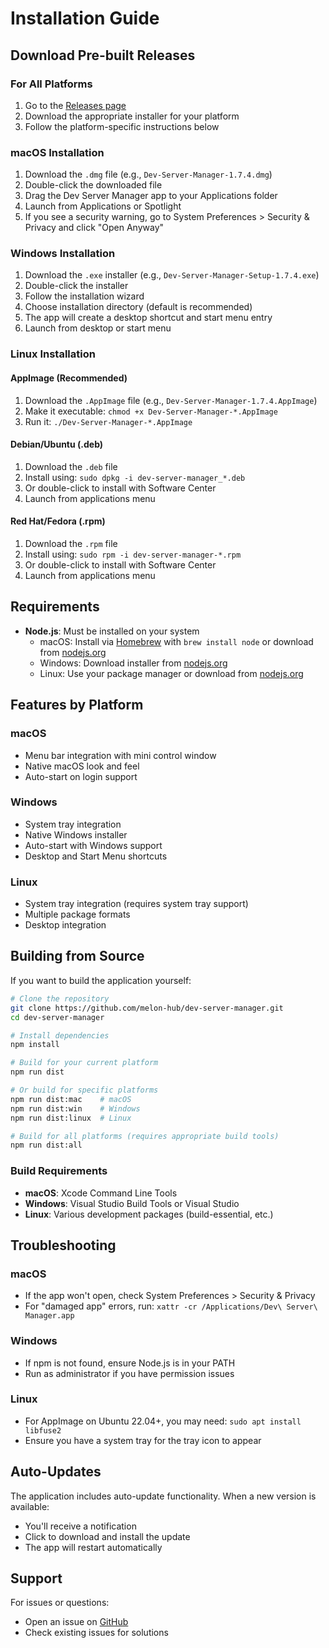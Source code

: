 # Installation Guide

## Download Pre-built Releases

### For All Platforms
1. Go to the [Releases page](https://github.com/melon-hub/dev-server-manager/releases)
2. Download the appropriate installer for your platform
3. Follow the platform-specific instructions below

### macOS Installation
1. Download the `.dmg` file (e.g., `Dev-Server-Manager-1.7.4.dmg`)
2. Double-click the downloaded file
3. Drag the Dev Server Manager app to your Applications folder
4. Launch from Applications or Spotlight
5. If you see a security warning, go to System Preferences > Security & Privacy and click "Open Anyway"

### Windows Installation
1. Download the `.exe` installer (e.g., `Dev-Server-Manager-Setup-1.7.4.exe`)
2. Double-click the installer
3. Follow the installation wizard
4. Choose installation directory (default is recommended)
5. The app will create a desktop shortcut and start menu entry
6. Launch from desktop or start menu

### Linux Installation

#### AppImage (Recommended)
1. Download the `.AppImage` file (e.g., `Dev-Server-Manager-1.7.4.AppImage`)
2. Make it executable: `chmod +x Dev-Server-Manager-*.AppImage`
3. Run it: `./Dev-Server-Manager-*.AppImage`

#### Debian/Ubuntu (.deb)
1. Download the `.deb` file
2. Install using: `sudo dpkg -i dev-server-manager_*.deb`
3. Or double-click to install with Software Center
4. Launch from applications menu

#### Red Hat/Fedora (.rpm)
1. Download the `.rpm` file
2. Install using: `sudo rpm -i dev-server-manager-*.rpm`
3. Or double-click to install with Software Center
4. Launch from applications menu

## Requirements

- **Node.js**: Must be installed on your system
  - macOS: Install via [Homebrew](https://brew.sh/) with `brew install node` or download from [nodejs.org](https://nodejs.org/)
  - Windows: Download installer from [nodejs.org](https://nodejs.org/)
  - Linux: Use your package manager or download from [nodejs.org](https://nodejs.org/)

## Features by Platform

### macOS
- Menu bar integration with mini control window
- Native macOS look and feel
- Auto-start on login support

### Windows
- System tray integration
- Native Windows installer
- Auto-start with Windows support
- Desktop and Start Menu shortcuts

### Linux
- System tray integration (requires system tray support)
- Multiple package formats
- Desktop integration

## Building from Source

If you want to build the application yourself:

```bash
# Clone the repository
git clone https://github.com/melon-hub/dev-server-manager.git
cd dev-server-manager

# Install dependencies
npm install

# Build for your current platform
npm run dist

# Or build for specific platforms
npm run dist:mac    # macOS
npm run dist:win    # Windows
npm run dist:linux  # Linux

# Build for all platforms (requires appropriate build tools)
npm run dist:all
```

### Build Requirements

- **macOS**: Xcode Command Line Tools
- **Windows**: Visual Studio Build Tools or Visual Studio
- **Linux**: Various development packages (build-essential, etc.)

## Troubleshooting

### macOS
- If the app won't open, check System Preferences > Security & Privacy
- For "damaged app" errors, run: `xattr -cr /Applications/Dev\ Server\ Manager.app`

### Windows
- If npm is not found, ensure Node.js is in your PATH
- Run as administrator if you have permission issues

### Linux
- For AppImage on Ubuntu 22.04+, you may need: `sudo apt install libfuse2`
- Ensure you have a system tray for the tray icon to appear

## Auto-Updates

The application includes auto-update functionality. When a new version is available:
- You'll receive a notification
- Click to download and install the update
- The app will restart automatically

## Support

For issues or questions:
- Open an issue on [GitHub](https://github.com/melon-hub/dev-server-manager/issues)
- Check existing issues for solutions